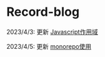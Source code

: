 # Record-blog

2023/4/3: 更新 [Javascript作用域](https://github.com/Mingcomity/Record-blog/blob/main/JavaScript/JavaScript%E4%BD%9C%E7%94%A8%E5%9F%9F.md)

2023/4/5: 更新 [monorepo使用]([https://github.com/Mingcomity/Record-blog/blob/main/JavaScript/JavaScript%E4%BD%9C%E7%94%A8%E5%9F%9F.md](https://github.com/Mingcomity/Record-blog/blob/main/%E5%BE%AE%E5%89%8D%E7%AB%AF/monorepo%E4%BD%BF%E7%94%A8.md))
